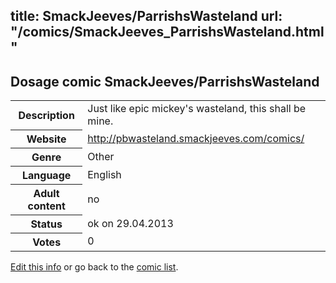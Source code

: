 title: SmackJeeves/ParrishsWasteland
url: "/comics/SmackJeeves_ParrishsWasteland.html"
---
Dosage comic SmackJeeves/ParrishsWasteland
-----------------------------------------

<p id="msg"></p>
<script type="text/javascript">
if (window.location.search === '?edit_info_mail=sent_ok') {
  var elem = document.getElementById("msg");
  elem.innerHTML = 'Edited information sucessfully sent.';
  elem.className = 'ok';
}
</script>
<table class="comicinfo">
<tr>
<th>Description</th><td>Just like epic mickey's wasteland, this shall be mine.</td>
</tr>
<tr>
<th>Website</th><td><a href="http://pbwasteland.smackjeeves.com/comics/">http://pbwasteland.smackjeeves.com/comics/</a></td>
</tr>
<tr>
<th>Genre</th><td>Other</td>
</tr>
<tr>
<th>Language</th><td>English</td>
</tr>
<tr>
<th>Adult content</th><td>no</td>
</tr>
<tr>
<th>Status</th><td>ok on 29.04.2013</td>
</tr>
<tr>
<th>Votes</th><td>0</td>
</tr>
</table>

[Edit this info](SmackJeeves_ParrishsWasteland_edit.html) or go back to the [comic list](../comic-index.html).
